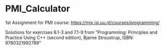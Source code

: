 # PMI_Calculator

1st Assignment for PMI course: https://mix.isi.uu.nl/courses/programming/ 

Solutions for exercises 6.1-3 and 7.1-9 from "Programming: Principles and Practice Using C++ (second edition), Bjarne Stroustrup, ISBN: 9780321992789"

	  
